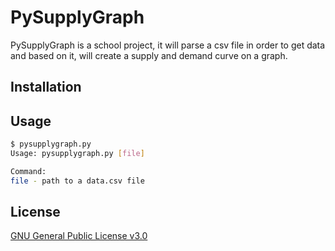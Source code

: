 # PySupplyGraph

PySupplyGraph is a school project, it will parse a csv file in order to get data and based on it, will create a supply and demand curve on a graph.

## Installation

## Usage

```bash
$ pysupplygraph.py
Usage: pysupplygraph.py [file]

Command:
file - path to a data.csv file
```

## License

[GNU General Public License v3.0](https://www.gnu.org/licenses/gpl-3.0.en.html)